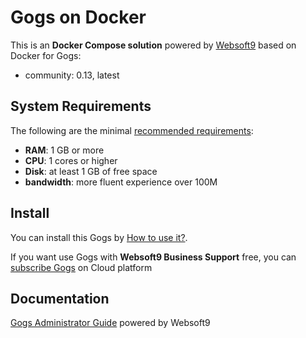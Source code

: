 # Gogs on Docker  

This is an **Docker Compose solution** powered by [Websoft9](https://www.websoft9.com) based on Docker for Gogs:


 - community:  0.13, latest


## System Requirements

The following are the minimal [recommended requirements](https://github.com/gogs/gogs):

* **RAM**: 1 GB or more
* **CPU**: 1 cores or higher
* **Disk**: at least 1 GB of free space
* **bandwidth**: more fluent experience over 100M  

## Install

You can install this Gogs by [How to use it?](https://github.com/Websoft9/docker-library#how-to-use-it).   

If you want use Gogs with **Websoft9 Business Support** free, you can [subscribe Gogs](https://www.websoft9.com/apps) on Cloud platform

## Documentation

[Gogs Administrator Guide](https://support.websoft9.com/docs/gogs) powered by Websoft9